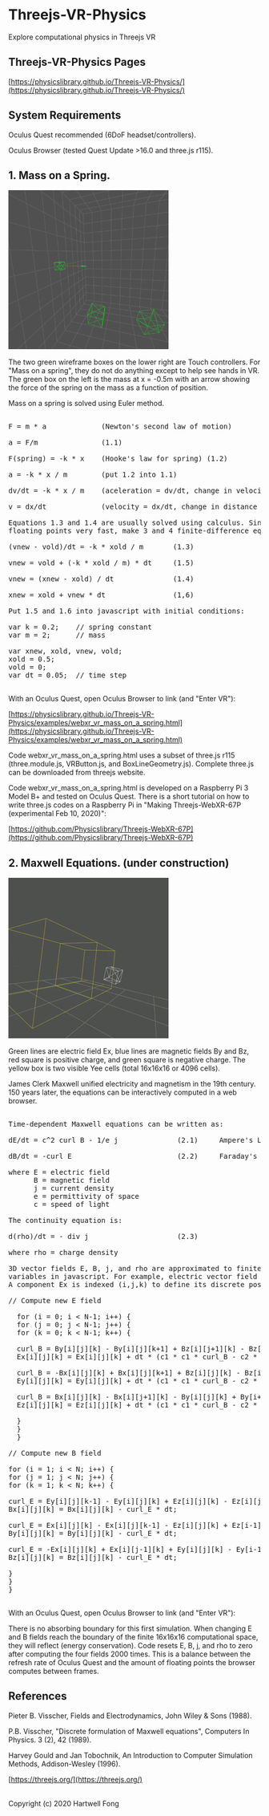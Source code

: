 # Threejs-VR-Physics

Explore computational physics in Threejs VR

## Threejs-VR-Physics Pages

[https://physicslibrary.github.io/Threejs-VR-Physics/](https://physicslibrary.github.io/Threejs-VR-Physics/)

## System Requirements

Oculus Quest recommended (6DoF headset/controllers).<br>

Oculus Browser (tested Quest Update >16.0 and three.js r115).<br>

## 1. Mass on a Spring.

<img src="images/1.png" width="320">

The two green wireframe boxes on the lower right are Touch controllers. For "Mass on a spring",
they do not do anything except to help see hands in VR. The green box on the left is the mass
at x = -0.5m with an arrow showing the force of the spring on the mass as a function of position.

Mass on a spring is solved using Euler method.<br>

<pre>

F = m * a             (Newton's second law of motion)

a = F/m               (1.1)

F(spring) = -k * x    (Hooke's law for spring) (1.2)

a = -k * x / m        (put 1.2 into 1.1)

dv/dt = -k * x / m    (aceleration = dv/dt, change in velocity with time) (1.3)

v = dx/dt             (velocity = dx/dt, change in distance with time) (1.4)

Equations 1.3 and 1.4 are usually solved using calculus. Since a web browser can multiply and add
floating points very fast, make 3 and 4 finite-difference equations:

(vnew - vold)/dt = -k * xold / m       (1.3)

vnew = vold + (-k * xold / m) * dt     (1.5)

vnew = (xnew - xold) / dt              (1.4)

xnew = xold + vnew * dt                (1,6)

Put 1.5 and 1.6 into javascript with initial conditions:

var k = 0.2;    // spring constant
var m = 2;      // mass

var xnew, xold, vnew, vold;
xold = 0.5;
vold = 0;
var dt = 0.05;  // time step

</pre>

With an Oculus Quest, open Oculus Browser to link (and "Enter VR"):<br>

[https://physicslibrary.github.io/Threejs-VR-Physics/examples/webxr_vr_mass_on_a_spring.html](https://physicslibrary.github.io/Threejs-VR-Physics/examples/webxr_vr_mass_on_a_spring.html)

Code webxr_vr_mass_on_a_spring.html uses a subset of three.js r115 (three.module.js, VRButton.js, and BoxLineGeometry.js). Complete three.js can be downloaded from threejs website.

Code webxr_vr_mass_on_a_spring.html is developed on a Raspberry Pi 3 Model B+ and tested on Oculus Quest. There is a short tutorial on how to write three.js codes on a Raspberry Pi in "Making Threejs-WebXR-67P (experimental Feb 10, 2020)":

[https://github.com/Physicslibrary/Threejs-WebXR-67P](https://github.com/Physicslibrary/Threejs-WebXR-67P)

## 2. Maxwell Equations. (under construction)

<img src="images/maxwell1.gif" width="320">

Green lines are electric field Ex, blue lines are magnetic fields By and Bz, red square is positive charge, and green square is negative charge. The yellow box is two visible Yee cells (total 16x16x16 or 4096 cells).

James Clerk Maxwell unified electricity and magnetism in the 19th century. 150 years later,
the equations can be interactively computed in a web browser.

<pre>

Time-dependent Maxwell equations can be written as:

dE/dt = c^2 curl B - 1/e j              (2.1)     Ampere's Law

dB/dt = -curl E                         (2.2)     Faraday's Law

where E = electric field
      B = magnetic field
      j = current density
      e = permittivity of space
      c = speed of light

The continuity equation is:

d(rho)/dt = - div j                     (2.3)

where rho = charge density

3D vector fields E, B, j, and rho are approximated to finite-difference time-domain (FDTD)
variables in javascript. For example, electric vector field E has three components: Ex, Ey, and Ez.
A component Ex is indexed (i,j,k) to define its discrete positions in cartesian space.

// Compute new E field

  for (i = 0; i < N-1; i++) {
  for (j = 0; j < N-1; j++) {
  for (k = 0; k < N-1; k++) {

  curl_B = By[i][j][k] - By[i][j][k+1] + Bz[i][j+1][k] - Bz[i][j][k];
  Ex[i][j][k] = Ex[i][j][k] + dt * (c1 * c1 * curl_B - c2 * jx[i][j][k]);     // ~ Ampere's Law

  curl_B = -Bx[i][j][k] + Bx[i][j][k+1] + Bz[i][j][k] - Bz[i+1][j][k];
  Ey[i][j][k] = Ey[i][j][k] + dt * (c1 * c1 * curl_B - c2 * jy[i][j]\[k]);

  curl_B = Bx[i][j][k] - Bx[i][j+1][k] - By[i][j][k] + By[i+1][j][k];
  Ez[i][j][k] = Ez[i][j][k] + dt * (c1 * c1 * curl_B - c2 * jz[i][j][k]);

  }
  }
  }

// Compute new B field

for (i = 1; i < N; i++) {
for (j = 1; j < N; j++) {
for (k = 1; k < N; k++) {

curl_E = Ey[i][j][k-1] - Ey[i][j][k] + Ez[i][j][k] - Ez[i][j-1][k];
Bx[i][j][k] = Bx[i][j][k] - curl_E * dt;                                      // ~ Faraday's Law

curl_E = Ex[i][j][k] - Ex[i][j][k-1] - Ez[i][j][k] + Ez[i-1][j][k];
By[i][j][k] = By[i][j][k] - curl_E * dt;

curl_E = -Ex[i][j][k] + Ex[i][j-1][k] + Ey[i][j][k] - Ey[i-1][j][k];
Bz[i][j][k] = Bz[i][j][k] - curl_E * dt;

}
}
}

</pre>

With an Oculus Quest, open Oculus Browser to link (and "Enter VR"):<br>

There is no absorbing boundary for this first simulation. When changing E and B fields reach the boundary of the
finite 16x16x16 computational space, they will reflect (energy conservation). Code resets E, B, j, and rho to zero after computing the four fields 2000 times. This is a balance between the refresh rate of Oculus Quest and the amount of floating points the browser computes between frames.

## References

Pieter B. Visscher, Fields and Electrodynamics, John Wiley & Sons (1988).

P.B. Visscher, "Discrete formulation of Maxwell equations", Computers In Physics. 3 (2), 42 (1989).

Harvey Gould and Jan Tobochnik, An Introduction to Computer Simulation Methods, Addison-Wesley (1996).

[https://threejs.org/](https://threejs.org/)

<br>Copyright (c) 2020 Hartwell Fong
